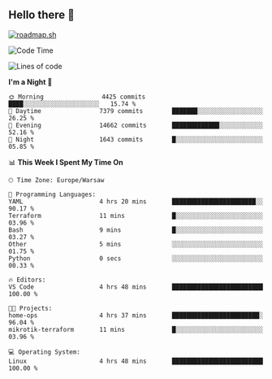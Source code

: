 ## Hello there 👋

[![roadmap.sh](https://roadmap.sh/card/wide/66979ceebf471856f5e911d3?variant=dark)](https://roadmap.sh)

<!--
**vrozaksen/vrozaksen** is a ✨ _special_ ✨ repository because its `README.md` (this file) appears on your GitHub profile.

Here are some ideas to get you started:

- 🔭 I’m currently working on ...
- 🌱 I’m currently learning ...
- 👯 I’m looking to collaborate on ...
- 🤔 I’m looking for help with ...
- 💬 Ask me about ...
- 📫 How to reach me: ...
- 😄 Pronouns: ...
- ⚡ Fun fact: ...
-->

<!--START_SECTION:waka-->
![Code Time](http://img.shields.io/badge/Code%20Time-104%20hrs%2010%20mins-blue)

![Lines of code](https://img.shields.io/badge/From%20Hello%20World%20I%27ve%20Written-1.4%20million%20lines%20of%20code-blue)

**I'm a Night 🦉** 

```text
🌞 Morning                4425 commits        ████░░░░░░░░░░░░░░░░░░░░░   15.74 % 
🌆 Daytime                7379 commits        ███████░░░░░░░░░░░░░░░░░░   26.25 % 
🌃 Evening                14662 commits       █████████████░░░░░░░░░░░░   52.16 % 
🌙 Night                  1643 commits        █░░░░░░░░░░░░░░░░░░░░░░░░   05.85 % 
```


📊 **This Week I Spent My Time On** 

```text
🕑︎ Time Zone: Europe/Warsaw

💬 Programming Languages: 
YAML                     4 hrs 20 mins       ███████████████████████░░   90.17 % 
Terraform                11 mins             █░░░░░░░░░░░░░░░░░░░░░░░░   03.96 % 
Bash                     9 mins              █░░░░░░░░░░░░░░░░░░░░░░░░   03.27 % 
Other                    5 mins              ░░░░░░░░░░░░░░░░░░░░░░░░░   01.75 % 
Python                   0 secs              ░░░░░░░░░░░░░░░░░░░░░░░░░   00.33 % 

🔥 Editors: 
VS Code                  4 hrs 48 mins       █████████████████████████   100.00 % 

🐱‍💻 Projects: 
home-ops                 4 hrs 37 mins       ████████████████████████░   96.04 % 
mikrotik-terraform       11 mins             █░░░░░░░░░░░░░░░░░░░░░░░░   03.96 % 

💻 Operating System: 
Linux                    4 hrs 48 mins       █████████████████████████   100.00 % 
```


<!--END_SECTION:waka-->
